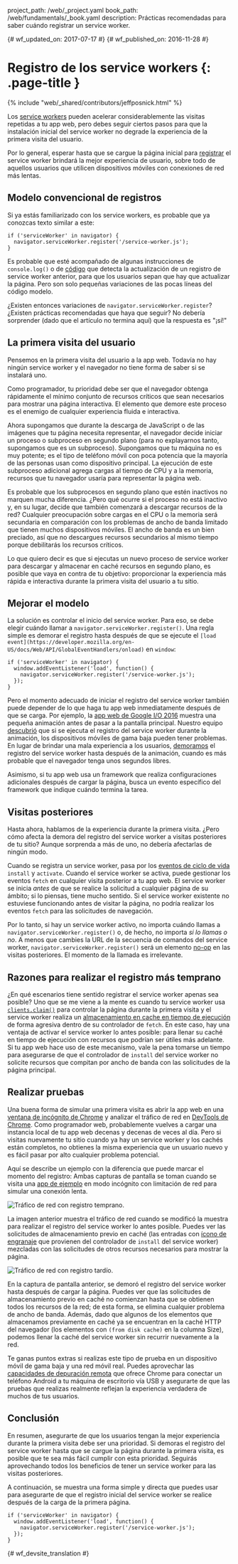 project_path: /web/_project.yaml
book_path: /web/fundamentals/_book.yaml
description: Prácticas recomendadas para saber cuándo registrar un service worker.

{# wf_updated_on: 2017-07-17 #}
{# wf_published_on: 2016-11-28 #}

# Registro de los service workers {: .page-title }

{% include "web/_shared/contributors/jeffposnick.html" %}

Los [service
workers](/web/fundamentals/getting-started/primers/service-workers)
pueden acelerar considerablemente las visitas repetidas a tu app web, pero debes seguir ciertos
pasos para que la instalación inicial del service worker no degrade la experiencia de la primera
visita del usuario.

Por lo general, esperar hasta que se cargue la página inicial para
[registrar](https://developer.mozilla.org/en-US/docs/Web/API/ServiceWorkerContainer/register)
el service worker brindará la mejor experiencia de usuario, sobre todo de
aquellos usuarios que utilicen dispositivos móviles con conexiones de red más lentas.

## Modelo convencional de registros

Si ya estás familiarizado con los service workers, es probable que ya conozcas
texto similar a este:

    if ('serviceWorker' in navigator) {
      navigator.serviceWorker.register('/service-worker.js');
    }

Es probable que esté acompañado de algunas instrucciones de `console.log()` o de
[código](https://github.com/GoogleChrome/sw-precache/blob/master/demo/app/js/service-worker-registration.js#L20)
que detecta la actualización de un registro de service worker anterior, para que los
usuarios sepan que hay que actualizar la página. Pero son solo pequeñas variaciones de las pocas líneas del
código modelo.

¿Existen entonces variaciones de `navigator.serviceWorker.register`? ¿Existen prácticas
recomendadas que haya que seguir? No debería sorprender (dado que el artículo no termina
aquí) que la respuesta es "¡sí!"

## La primera visita del usuario

Pensemos en la primera visita del usuario a la app web. Todavía no hay ningún service worker
y el navegador no tiene forma de saber si se instalará
uno.

Como programador, tu prioridad debe ser que el navegador obtenga
rápidamente el mínimo conjunto de recursos críticos que sean necesarios para mostrar una página
interactiva. El elemento que demore este proceso es el enemigo de cualquier
experiencia fluida e interactiva.

Ahora supongamos que durante la descarga de JavaScript o de las imágenes que
tu página necesita representar, el navegador decide iniciar un proceso o subproceso en
segundo plano (para no explayarnos tanto, supongamos que es un subproceso). Supongamos que
tu máquina no es muy potente; es el tipo de teléfono móvil
con poca potencia que la mayoría de las personas usan como dispositivo principal. La ejecución
de este subproceso adicional agrega cargas al tiempo de CPU y a la memoria, recursos que tu
navegador usaría para representar la página web.

Es probable que los subprocesos en segundo plano que estén inactivos no marquen mucha diferencia. ¿Pero qué
ocurre si el proceso no está inactivo y, en su lugar, decide que también comenzará
a descargar recursos de la red? Cualquier preocupación sobre cargas en el CPU o la
memoria será secundaria en comparación con los problemas de ancho de banda limitado
que tienen muchos dispositivos móviles. El ancho de banda es un bien preciado, así que no descargues recursos secundarios al mismo tiempo porque debilitarás
los recursos críticos.

Lo que quiero decir es que si ejecutas un nuevo proceso de service worker para descargar
y almacenar en caché recursos en segundo plano, es posible que vaya en contra de tu objetivo: proporcionar
la experiencia más rápida e interactiva durante la primera visita del usuario
a tu sitio.

## Mejorar el modelo

La solución es controlar el inicio del service worker. Para eso, se debe elegir cuándo llamar a
`navigator.serviceWorker.register()`. Una regla simple es demorar
el registro hasta después de que se ejecute el `[load
event](https://developer.mozilla.org/en-US/docs/Web/API/GlobalEventHandlers/onload)`
en `window`:

    if ('serviceWorker' in navigator) {
      window.addEventListener('load', function() {
        navigator.serviceWorker.register('/service-worker.js');
      });
    }

Pero el momento adecuado de iniciar el registro del service worker también puede depender
de lo que haga tu app web inmediatamente después de que se carga. Por ejemplo, la [app web de Google
I/O 2016](https://events.google.com/io2016/) muestra una pequeña animación
antes de pasar a la pantalla principal. Nuestro equipo
[descubrió](/web/showcase/2016/iowa2016) que si se ejecuta
el registro del service worker durante la animación, los dispositivos móviles de gama baja pueden
tener problemas. En lugar de brindar una mala experiencia a los usuarios,
[demoramos](https://github.com/GoogleChrome/ioweb2016/blob/8cfa27261f9d07fe8a5bb7d228bd3f35dfc9a91e/app/scripts/helper/elements.js#L42)
el registro del service worker hasta después de la animación, cuando
es más probable que el navegador tenga unos segundos libres.

Asimismo, si tu app web usa un framework que realiza configuraciones adicionales
después de cargar la página, busca un evento específico del framework que indique cuándo termina
la tarea.

## Visitas posteriores

Hasta ahora, hablamos de la experiencia durante la primera visita. ¿Pero cómo afecta
la demora del registro del service worker a visitas posteriores de tu sitio?
Aunque sorprenda a más de uno, no debería afectarlas de ningún modo.

Cuando se registra un service worker, pasa por los [eventos
de ciclo de vida](/web/fundamentals/instant-and-offline/service-worker/lifecycle) `install` y
`activate`.
Cuando el service worker se activa, puede gestionar los eventos `fetch` en cualquier
visita posterior a tu app web. El service worker se inicia *antes* de que se realice
la solicitud a cualquier página de su ámbito; si lo piensas, tiene
mucho sentido. Si el service worker existente no estuviese funcionando antes de
visitar la página, no podría realizar los eventos `fetch` para las solicitudes de
navegación.

Por lo tanto, si hay un service worker activo, no importa cuándo llamas a
`navigator.serviceWorker.register()` o, de hecho, no importa *si lo llamas o no*.
A menos que cambies la URL de la secuencia de comandos del service worker,
`navigator.serviceWorker.register()` será un elemento
[no-op](https://en.wikipedia.org/wiki/NOP) en las visitas posteriores. El momento de
la llamada es irrelevante.

## Razones para realizar el registro más temprano

¿En qué escenarios tiene sentido
registrar el service worker apenas sea posible? Uno que se me viene a la mente es cuando tu service worker usa
<code>[clients.claim()](https://developer.mozilla.org/en-US/docs/Web/API/Clients/claim)</code>
para controlar la página durante la primera visita y el service worker
realiza un [almacenamiento en cache
en tiempo de ejecución](/web/fundamentals/instant-and-offline/offline-cookbook/#on-network-response)
de forma agresiva dentro de su controlador de `fetch`. En este caso, hay
una ventaja de activar el service worker lo antes posible: para
llenar su caché en tiempo de ejecución con recursos que podrían ser útiles más adelante. Si
tu app web hace uso de este mecanismo, vale la pena tomarse un tiempo para
asegurarse de que el controlador de `install` del service worker no solicite
recursos que compitan por ancho de banda con las solicitudes de la página principal.

## Realizar pruebas

Una buena forma de simular una primera visita es abrir la app web en una [ventana de
incógnito de
Chrome](https://support.google.com/chromebook/answer/95464?co=GENIE.Platform%3DDesktop)
y analizar el tráfico de red en [DevTools de
Chrome](/web/tools/chrome-devtools/). Como programador
web, probablemente vuelves a cargar una instancia local de tu app web decenas y decenas de veces
al día. Pero si visitas nuevamente tu sitio cuando ya hay un
service worker y los cachés están completos, no obtienes la misma experiencia
que un usuario nuevo y es fácil pasar por alto cualquier problema potencial.

Aquí se describe un ejemplo con la diferencia que puede
marcar el momento del registro: Ambas capturas de pantalla se toman cuando se visita una [app de
ejemplo](https://github.com/GoogleChrome/sw-precache/tree/master/app-shell-demo)
en modo incógnito con limitación de red para simular una conexión lenta.

![Tráfico de red con registro temprano.](../images/early-registration.png
"Network traffic with early registration.")

La imagen anterior muestra el tráfico de red cuando se modificó la muestra
para realizar el registro del service worker lo antes posible. Puedes ver
las solicitudes de almacenamiento previo en caché (las entradas con [ícono
de engranaje](http://stackoverflow.com/questions/33590378/status-code200-ok-from-serviceworker-in-chrome-network-devtools/33655173#33655173)
que provienen del controlador de `install` del service worker)
mezcladas con las solicitudes de otros recursos necesarios para mostrar la página.

![Tráfico de red con registro tardío.](../images/late-registration.png
"Network traffic with late registration.")


En la captura de pantalla anterior, se demoró el registro del service worker hasta después de cargar
la página. Puedes ver que las solicitudes de almacenamiento previo en caché no comienzan hasta
que se obtienen todos los recursos de la red; de esta forma, se elimina cualquier problema de
ancho de banda. Además, dado que algunos de los elementos que almacenamos previamente en caché ya se encuentran
en la caché HTTP del navegador (los elementos con `(from disk cache)` en la columna
Size), podemos llenar la caché del service worker sin recurrir nuevamente a la
red.

Te ganas puntos extras si realizas este tipo de prueba en un dispositivo móvil de gama baja y una
red móvil real. Puedes aprovechar las [capacidades de
depuración remota](/web/tools/chrome-devtools/remote-debugging/)
que ofrece Chrome para conectar un teléfono Android a tu máquina de escritorio vía USB y asegurarte de que las
pruebas que realizas realmente reflejan la experiencia verdadera de muchos de tus
usuarios.

## Conclusión

En resumen, asegurarte de que los usuarios tengan la mejor experiencia durante la primera visita
debe ser una prioridad. Si demoras el registro del service worker hasta que
se cargue la página durante la primera visita, es posible que te sea más fácil cumplir con esta prioridad. Seguirás
aprovechando todos los beneficios de tener un service worker para las visitas posteriores.

A continuación, se muestra una forma simple y directa que puedes usar para asegurarte de que el registro inicial del service worker
se realice después de la carga de la primera página.

    if ('serviceWorker' in navigator) {
      window.addEventListener('load', function() {
        navigator.serviceWorker.register('/service-worker.js');
      });
    }


{# wf_devsite_translation #}

